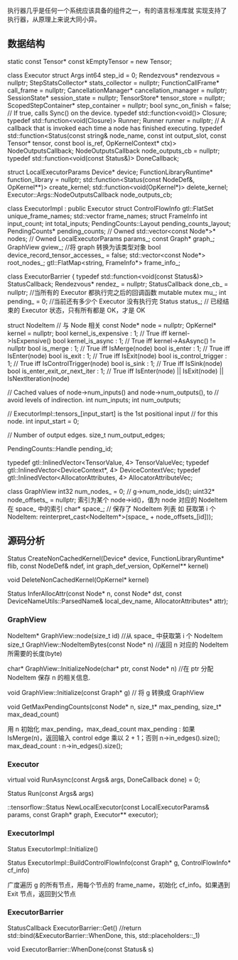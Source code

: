 

 执行器几乎是任何一个系统应该具备的组件之一，有的语言标准库就
 实现支持了执行器，从原理上来说大同小异。

## 数据结构

static const Tensor* const kEmptyTensor = new Tensor;

class Executor
  struct Args
    int64 step_id = 0;
    Rendezvous* rendezvous = nullptr;
    StepStatsCollector* stats_collector = nullptr;
    FunctionCallFrame* call_frame = nullptr;
    CancellationManager* cancellation_manager = nullptr;
    SessionState* session_state = nullptr;
    TensorStore* tensor_store = nullptr;
    ScopedStepContainer* step_container = nullptr;
    bool sync_on_finish = false; // If true, calls Sync() on the device.
    typedef std::function<void()> Closure;
    typedef std::function<void(Closure)> Runner;
    Runner runner = nullptr;
    // A callback that is invoked each time a node has finished executing.
    typedef std::function<Status(const string& node_name, const int output_slot, const Tensor* tensor, const bool is_ref, OpKernelContext* ctx)> NodeOutputsCallback;
    NodeOutputsCallback node_outputs_cb = nullptr;
  typedef std::function<void(const Status&)> DoneCallback;

struct LocalExecutorParams
  Device* device;
  FunctionLibraryRuntime* function_library = nullptr;
  std::function<Status(const NodeDef&, OpKernel**)> create_kernel;
  std::function<void(OpKernel*)> delete_kernel;
  Executor::Args::NodeOutputsCallback node_outputs_cb;

class ExecutorImpl : public Executor
  struct ControlFlowInfo
    gtl::FlatSet<string> unique_frame_names;
    std::vector<string> frame_names;
  struct FrameInfo
    int input_count;
    int total_inputs;
    PendingCounts::Layout pending_counts_layout;
    PendingCounts* pending_counts;  // Owned
    std::vector<const Node*>* nodes;  // Owned
  LocalExecutorParams params_;
  const Graph* graph_;
  GraphView gview_; //将  graph 转换为该类型对象
  bool device_record_tensor_accesses_ = false;
  std::vector<const Node*> root_nodes_;
  gtl::FlatMap<string, FrameInfo*> frame_info_;

class ExecutorBarrier {
  typedef std::function<void(const Status&)> StatusCallback;
  Rendezvous* rendez_ = nullptr;
  StatusCallback done_cb_ = nullptr; //当所有的 Executor 都执行完之后的回调函数
  mutable mutex mu_;
  int pending_  = 0;  //当前还有多少个 Executor 没有执行完
  Status status_; // 已经结束的 Executor  状态，只有所有都是 OK，才是 OK

struct NodeItem // 与 Node 相关
  const Node* node = nullptr;
  OpKernel* kernel = nullptr;
  bool kernel_is_expensive : 1;  // True iff kernel->IsExpensive()
  bool kernel_is_async : 1;      // True iff kernel->AsAsync() != nullptr
  bool is_merge : 1;             // True iff IsMerge(node)
  bool is_enter : 1;             // True iff IsEnter(node)
  bool is_exit : 1;              // True iff IsExit(node)
  bool is_control_trigger : 1;   // True iff IsControlTrigger(node)
  bool is_sink : 1;              // True iff IsSink(node)
  bool is_enter_exit_or_next_iter : 1; // True iff IsEnter(node) || IsExit(node) || IsNextIteration(node)

  // Cached values of node->num_inputs() and node->num_outputs(), to
  // avoid levels of indirection.
  int num_inputs;
  int num_outputs;

  // ExecutorImpl::tensors_[input_start] is the 1st positional input
  // for this node.
  int input_start = 0;

  // Number of output edges.
  size_t num_output_edges;

  PendingCounts::Handle pending_id;

typedef gtl::InlinedVector<TensorValue, 4> TensorValueVec;
typedef gtl::InlinedVector<DeviceContext*, 4> DeviceContextVec;
typedef gtl::InlinedVector<AllocatorAttributes, 4> AllocatorAttributeVec;

class GraphView
  int32 num_nodes_ = 0; // g->num_node_ids();
  uint32* node_offsets_ = nullptr; 索引为某个 node->id()，值为 node 对应的 NodeItem 在 space_ 中的索引
  char* space_;  // 保存了 NodeItem 列表  如 获取第 i 个 NodeItem: reinterpret_cast<NodeItem*>(space_ + node_offsets_[id]));



## 源码分析

Status CreateNonCachedKernel(Device* device, FunctionLibraryRuntime* flib, const NodeDef& ndef, int graph_def_version, OpKernel** kernel)

void DeleteNonCachedKernel(OpKernel* kernel)

Status InferAllocAttr(const Node* n, const Node* dst, const DeviceNameUtils::ParsedName& local_dev_name, AllocatorAttributes* attr);


### GraphView

NodeItem* GraphView::node(size_t id) //从 space_ 中获取第 i 个 NodeItem
size_t GraphView::NodeItemBytes(const Node* n) //返回 n  对应的  NodeItem 所需要的长度(byte)

char* GraphView::InitializeNode(char* ptr, const Node* n) //在  ptr 分配 NodeItem 保存 n 的相关信息.

void GraphView::Initialize(const Graph* g) // 将 g 转换成 GraphView

void GetMaxPendingCounts(const Node* n, size_t* max_pending, size_t* max_dead_count)

用 n 初始化  max_pending，max_dead_count
max_pending : 如果 IsMerge(n)，返回输入 control edge 乘以 2 + 1；否则 n->in_edges().size();
max_dead_count : n->in_edges().size();


### Executor

virtual void RunAsync(const Args& args, DoneCallback done) = 0;

Status Run(const Args& args)

::tensorflow::Status NewLocalExecutor(const LocalExecutorParams& params, const Graph* graph, Executor** executor);

### ExecutorImpl

Status ExecutorImpl::Initialize()

Status ExecutorImpl::BuildControlFlowInfo(const Graph* g, ControlFlowInfo* cf_info)

广度遍历 g 的所有节点，用每个节点的 frame_name，初始化 cf_info。如果遇到 Exit
节点，返回到父节点

### ExecutorBarrier

StatusCallback ExecutorBarrier::Get() //return std::bind(&ExecutorBarrier::WhenDone, this, std::placeholders::_1)

void ExecutorBarrier::WhenDone(const Status& s)
